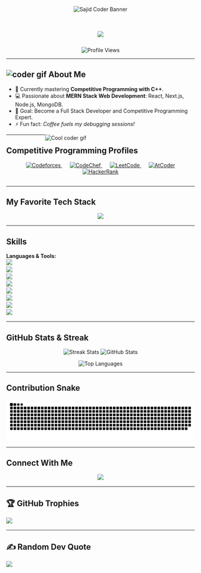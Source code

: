 <p align="center">
  <img src="https://cdn.discordapp.com/attachments/112233445566778899/your_custom_banner.gif" alt="Sajid Coder Banner" width="900"/>
</p>

<h1 align="center">
  <img src="https://readme-typing-svg.herokuapp.com/?font=Righteous&size=35&center=true&vCenter=true&width=600&height=70&duration=4000&lines=Hi+There!+👋;+I'm+Sajid!;+Competitive+Programmer+%7C+Web+Developer;" />
</h1>

<p align="center">
  <img src="https://komarev.com/ghpvc/?username=YOUR_GITHUB_USERNAME&label=Profile%20views&color=0e75b6&style=flat" alt="Profile Views" />
</p>

---

## <img src="https://media2.giphy.com/media/3o6gE5aYjdWyWseQNO/giphy.gif" width="30" alt="coder gif"/> **About Me**

- 🌱 Currently mastering **Competitive Programming with C++**.  
- 💻 Passionate about **MERN Stack Web Development**: React, Next.js, Node.js, MongoDB.  
- 🎯 Goal: Become a Full Stack Developer and Competitive Programming Expert.  
- ⚡ Fun fact: *Coffee fuels my debugging sessions!*  

<img align="right" alt="Cool coder gif" width="400" src="https://media.giphy.com/media/3o6gE5aYjdWyWseQNO/giphy.gif" />

---

## **Competitive Programming Profiles**

<p align="center" style="margin-top: 10px; margin-bottom: 30px;">
  <a href="https://codeforces.com/profile/SkillexSJ" target="_blank" rel="noopener noreferrer" style="margin: 0 10px;">
    <img src="https://upload.wikimedia.org/wikipedia/commons/4/4a/Codeforces_logo.png" alt="Codeforces" width="50" />
  </a>
  <a href="https://www.codechef.com/users/sajid7271" target="_blank" rel="noopener noreferrer" style="margin: 0 10px;">
    <img src="https://upload.wikimedia.org/wikipedia/commons/1/12/CodeChef_logo.svg" alt="CodeChef" width="50" />
  </a>
  <a href="https://leetcode.com/u/SkillexSJ/" target="_blank" rel="noopener noreferrer" style="margin: 0 10px;">
    <img src="https://leetcode.com/static/images/LeetCode_logo_rvs.png" alt="LeetCode" width="50" />
  </a>
  <a href="https://atcoder.jp/users/Skillex" target="_blank" rel="noopener noreferrer" style="margin: 0 10px;">
    <img src="https://img.atcoder.jp/assets/atcoder.png" alt="AtCoder" width="50" />
  </a>
  <a href="https://www.hackerrank.com/profile/sajid7271_sk" target="_blank" rel="noopener noreferrer" style="margin: 0 10px;">
    <img src="https://upload.wikimedia.org/wikipedia/commons/6/65/HackerRank_logo.png" alt="HackerRank" width="50" />
  </a>
</p>

---

## **My Favorite Tech Stack**

<p align="center">
  <img src="https://skillicons.dev/icons?i=cpp,html,css,js,react,nextjs,nodejs,mongodb,git,github,vscode" />
</p>

---

## **Skills**

**Languages & Tools:**  
![](https://img.shields.io/badge/C++-00599C?style=for-the-badge&logo=cplusplus&logoColor=white)  
![](https://img.shields.io/badge/HTML5-E34F26?style=for-the-badge&logo=html5&logoColor=white)  
![](https://img.shields.io/badge/CSS3-1572B6?style=for-the-badge&logo=css3&logoColor=white)  
![](https://img.shields.io/badge/JavaScript-F7DF1E?style=for-the-badge&logo=javascript&logoColor=black)  
![](https://img.shields.io/badge/React-61DAFB?style=for-the-badge&logo=react&logoColor=black)  
![](https://img.shields.io/badge/Next.js-000000?style=for-the-badge&logo=next.js&logoColor=white)  
![](https://img.shields.io/badge/Node.js-339933?style=for-the-badge&logo=node.js&logoColor=white)  
![](https://img.shields.io/badge/MongoDB-47A248?style=for-the-badge&logo=mongodb&logoColor=white)  

---

## **GitHub Stats & Streak**

<p align="center">
  <img width="390" src="https://github-readme-streak-stats-salesp07.vercel.app/?user=YOUR_GITHUB_USERNAME&theme=react&border_radius=10" alt="Streak Stats"/>
  <img width="390" src="https://github-readme-stats-salesp07.vercel.app/api?username=YOUR_GITHUB_USERNAME&show_icons=true&theme=react&border_radius=10" alt="GitHub Stats"/>
</p>

<p align="center">
  <img width="325" src="https://github-readme-stats-salesp07.vercel.app/api/top-langs/?username=YOUR_GITHUB_USERNAME&layout=compact&theme=react&border_radius=10" alt="Top Languages"/>
</p>

---

## **Contribution Snake**
<picture>
  <source media="(prefers-color-scheme: dark)" srcset="https://raw.githubusercontent.com/platane/snk/output/github-contribution-grid-snake-dark.svg" />
  <source media="(prefers-color-scheme: light)" srcset="https://raw.githubusercontent.com/platane/snk/output/github-contribution-grid-snake.svg" />
  <img alt="GitHub Contribution Grid Snake" src="https://raw.githubusercontent.com/platane/snk/output/github-contribution-grid-snake.svg" />
</picture>

---

## **Connect With Me**

<p align="center">
  <a href="https://www.facebook.com/SkillexSJ7" title="Facebook" target="_blank" rel="noopener noreferrer">
    <img src="https://img.shields.io/badge/Facebook-%231877F2.svg?&style=for-the-badge&logo=facebook&logoColor=white"/>
  </a>
</p>

---

## 🏆 **GitHub Trophies**

![](https://github-profile-trophy.vercel.app/?username=YOUR_GITHUB_USERNAME&theme=algolia&no-frame=false&no-bg=true&margin-w=4)

---

## ✍️ **Random Dev Quote**

![](https://quotes-github-readme.vercel.app/api?type=horizontal&theme=tokyonight)
